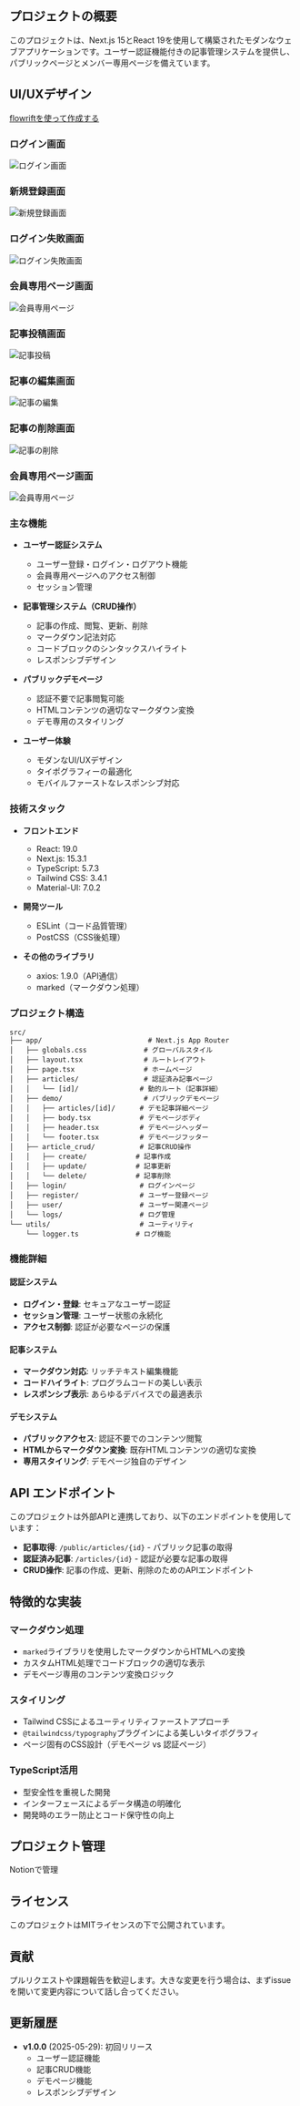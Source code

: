 ## プロジェクトの概要

このプロジェクトは、Next.js 15とReact 19を使用して構築されたモダンなウェブアプリケーションです。ユーザー認証機能付きの記事管理システムを提供し、パブリックページとメンバー専用ページを備えています。

## UI/UXデザイン
[flowriftを使って作成する](https://flowrift.com/c/banner)

### ログイン画面
![ログイン画面](./img/スクリーンショット%202025-05-14%2014.31.06.png)


### 新規登録画面

![新規登録画面](./img/スクリーンショット%202025-05-14%2014.30.14.png)

### ログイン失敗画面

![ログイン失敗画面](./img/スクリーンショット%202025-05-14%2014.33.05.png)


### 会員専用ページ画面

![会員専用ページ](./img/スクリーンショット%202025-05-14%2014.34.24.png)

### 記事投稿画面

![記事投稿](./img/スクリーンショット%202025-05-14%2014.36.11.png)

### 記事の編集画面

![記事の編集](./img/スクリーンショット%202025-05-14%2014.37.16.png)

### 記事の削除画面

![記事の削除](./img/スクリーンショット%202025-05-14%2014.38.19.png)

### 会員専用ページ画面

![会員専用ページ](./img/スクリーンショット%202025-05-23%2015.53.23.png)


### 主な機能

- **ユーザー認証システム**
  - ユーザー登録・ログイン・ログアウト機能
  - 会員専用ページへのアクセス制御
  - セッション管理

- **記事管理システム（CRUD操作）**
  - 記事の作成、閲覧、更新、削除
  - マークダウン記法対応
  - コードブロックのシンタックスハイライト
  - レスポンシブデザイン

- **パブリックデモページ**
  - 認証不要で記事閲覧可能
  - HTMLコンテンツの適切なマークダウン変換
  - デモ専用のスタイリング

- **ユーザー体験**
  - モダンなUI/UXデザイン
  - タイポグラフィーの最適化
  - モバイルファーストなレスポンシブ対応

### 技術スタック

- **フロントエンド**
  - React: 19.0
  - Next.js: 15.3.1
  - TypeScript: 5.7.3
  - Tailwind CSS: 3.4.1
  - Material-UI: 7.0.2

- **開発ツール**
  - ESLint（コード品質管理）
  - PostCSS（CSS後処理）

- **その他のライブラリ**
  - axios: 1.9.0（API通信）
  - marked（マークダウン処理）


### プロジェクト構造

```
src/
├── app/                          # Next.js App Router
│   ├── globals.css              # グローバルスタイル
│   ├── layout.tsx               # ルートレイアウト
│   ├── page.tsx                 # ホームページ
│   ├── articles/                # 認証済み記事ページ
│   │   └── [id]/               # 動的ルート（記事詳細）
│   ├── demo/                    # パブリックデモページ
│   │   ├── articles/[id]/      # デモ記事詳細ページ
│   │   ├── body.tsx            # デモページボディ
│   │   ├── header.tsx          # デモページヘッダー
│   │   └── footer.tsx          # デモページフッター
│   ├── article_crud/           # 記事CRUD操作
│   │   ├── create/            # 記事作成
│   │   ├── update/            # 記事更新
│   │   └── delete/            # 記事削除
│   ├── login/                  # ログインページ
│   ├── register/               # ユーザー登録ページ
│   ├── user/                   # ユーザー関連ページ
│   └── logs/                   # ログ管理
└── utils/                      # ユーティリティ
    └── logger.ts              # ログ機能
```

### 機能詳細

#### 認証システム
- **ログイン・登録**: セキュアなユーザー認証
- **セッション管理**: ユーザー状態の永続化
- **アクセス制御**: 認証が必要なページの保護

#### 記事システム
- **マークダウン対応**: リッチテキスト編集機能
- **コードハイライト**: プログラムコードの美しい表示
- **レスポンシブ表示**: あらゆるデバイスでの最適表示

#### デモシステム
- **パブリックアクセス**: 認証不要でのコンテンツ閲覧
- **HTMLからマークダウン変換**: 既存HTMLコンテンツの適切な変換
- **専用スタイリング**: デモページ独自のデザイン


## API エンドポイント

このプロジェクトは外部APIと連携しており、以下のエンドポイントを使用しています：

- **記事取得**: `/public/articles/{id}` - パブリック記事の取得
- **認証済み記事**: `/articles/{id}` - 認証が必要な記事の取得
- **CRUD操作**: 記事の作成、更新、削除のためのAPIエンドポイント

## 特徴的な実装

### マークダウン処理
- `marked`ライブラリを使用したマークダウンからHTMLへの変換
- カスタムHTML処理でコードブロックの適切な表示
- デモページ専用のコンテンツ変換ロジック

### スタイリング
- Tailwind CSSによるユーティリティファーストアプローチ
- `@tailwindcss/typography`プラグインによる美しいタイポグラフィ
- ページ固有のCSS設計（デモページ vs 認証ページ）

### TypeScript活用
- 型安全性を重視した開発
- インターフェースによるデータ構造の明確化
- 開発時のエラー防止とコード保守性の向上

## プロジェクト管理
Notionで管理

## ライセンス

このプロジェクトはMITライセンスの下で公開されています。

## 貢献

プルリクエストや課題報告を歓迎します。大きな変更を行う場合は、まずissueを開いて変更内容について話し合ってください。


## 更新履歴

- **v1.0.0** (2025-05-29): 初回リリース
  - ユーザー認証機能
  - 記事CRUD機能
  - デモページ機能
  - レスポンシブデザイン
